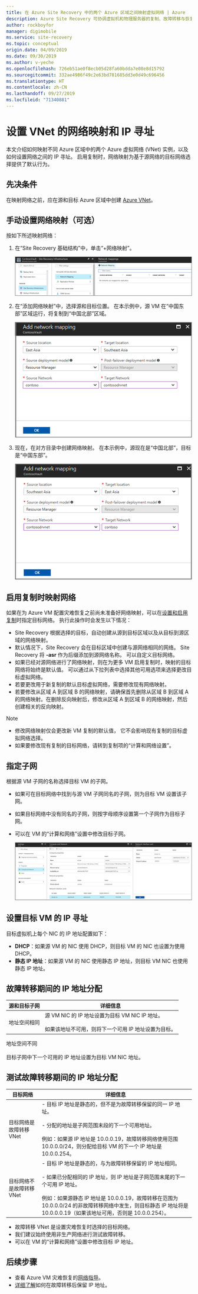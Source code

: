 ```yaml
---
title: 在 Azure Site Recovery 中的两个 Azure 区域之间映射虚拟网络 | Azure
description: Azure Site Recovery 可协调虚拟机和物理服务器的复制、故障转移与恢复。 了解有关故障转移到 Azure 或辅助数据中心的信息。
author: rockboyfor
manager: digimobile
ms.service: site-recovery
ms.topic: conceptual
origin.date: 04/09/2019
ms.date: 09/30/2019
ms.author: v-yeche
ms.openlocfilehash: 726eb51ae0f8ecb05d28fa60bdda7e08e8d15792
ms.sourcegitcommit: 332ae4986f49c2e63bd781685dd3e0d49c696456
ms.translationtype: HT
ms.contentlocale: zh-CN
ms.lasthandoff: 09/27/2019
ms.locfileid: "71340881"
---
```

# <a name="set-up-network-mapping-and-ip-addressing-for-vnets"></a>设置 VNet 的网络映射和 IP 寻址

<!-- Notice: Change Source Location East Azure map China East,  Sourth East Asia map China North --> 

本文介绍如何映射不同 Azure 区域中的两个 Azure 虚拟网络 (VNet) 实例，以及如何设置网络之间的 IP 寻址。 启用复制时，网络映射为基于源网络的目标网络选择提供了默认行为。

## <a name="prerequisites"></a>先决条件

在映射网络之前，应在源和目标 Azure 区域中创建 [Azure VNet](../virtual-network/virtual-networks-overview.md)。 

## <a name="set-up-network-mapping-manually-optional"></a>手动设置网络映射（可选）

按如下所述映射网络：

1. 在“Site Recovery 基础结构”中，单击“+网络映射”。  

    ![ 创建网络映射](./media/site-recovery-network-mapping-azure-to-azure/network-mapping1.png)

3. 在“添加网络映射”中，选择源和目标位置。  在本示例中，源 VM 在“中国东部”区域运行，将复制到“中国北部”区域。
    
    <!--MOONCAKE: Change as China East replicated to China North region -->
    
    ![选择源和目标 ](./media/site-recovery-network-mapping-azure-to-azure/network-mapping2.png)

3. 现在，在对方目录中创建网络映射。 在本示例中，源现在是“中国北部”，目标是“中国东部”。
    
    <!--MOONCAKE: Change as from China North region TO China East region-->
    
    ![添加网络映射窗格 - 选择目标网络的源和目标位置](./media/site-recovery-network-mapping-azure-to-azure/network-mapping3.png)

## <a name="map-networks-when-you-enable-replication"></a>启用复制时映射网络

如果在为 Azure VM 配置灾难恢复之前尚未准备好网络映射，可以在[设置和启用复制](azure-to-azure-how-to-enable-replication.md)时指定目标网络。 执行此操作时会发生以下情况：

- Site Recovery 根据选择的目标，自动创建从源到目标区域以及从目标到源区域的网络映射。
- 默认情况下，Site Recovery 会在目标区域中创建与源网络相同的网络。 Site Recovery 将 **-asr** 作为后缀添加到源网络名称。 可以自定义目标网络。
- 如果已经对源网络进行了网络映射，则在为更多 VM 启用复制时，映射的目标网络将始终是默认值。 可以通过从下拉列表中选择其他可用选项来选择更改目标虚拟网络。 
- 若要更改用于新复制的默认目标虚拟网络，需要修改现有网络映射。
- 若要修改从区域 A 到区域 B 的网络映射，请确保首先删除从区域 B 到区域 A 的网络映射。在删除反向映射后，修改从区域 A 到区域 B 的网络映射，然后创建相关的反向映射。

> [!NOTE]
> * 修改网络映射仅会更改新 VM 复制的默认值， 它不会影响现有复制的目标虚拟网络选择。 
> * 如果要修改现有复制的目标网络，请转到复制项的“计算和网络设置”。

## <a name="specify-a-subnet"></a>指定子网

根据源 VM 子网的名称选择目标 VM 的子网。

- 如果可在目标网络中找到与源 VM 子网同名的子网，则为目标 VM 设置该子网。
- 如果目标网络中没有同名的子网，则按字母顺序设置第一个子网作为目标子网。
- 可以在 VM 的“计算和网络”设置中修改目标子网。 

    ![计算和网络计算属性窗口](./media/site-recovery-network-mapping-azure-to-azure/modify-subnet.png)

## <a name="set-up-ip-addressing-for-target-vms"></a>设置目标 VM 的 IP 寻址

目标虚拟机上每个 NIC 的 IP 地址配置如下：

- **DHCP**：如果源 VM 的 NIC 使用 DHCP，则目标 VM 的 NIC 也设置为使用 DHCP。
- **静态 IP 地址**：如果源 VM 的 NIC 使用静态 IP 地址，则目标 VM NIC 也使用静态 IP 地址。

## <a name="ip-address-assignment-during-failover"></a>故障转移期间的 IP 地址分配

**源和目标子网** | **详细信息**
--- | ---
地址空间相同 | 源 VM NIC 的 IP 地址设置为目标 VM NIC IP 地址。<br/><br/> 如果该地址不可用，则将下一个可用 IP 地址设置为目标。

地址空间不同<br/><br/> 目标子网中下一个可用的 IP 地址设置为目标 VM NIC 地址。

## <a name="ip-address-assignment-during-test-failover"></a>测试故障转移期间的 IP 地址分配

**目标网络** | **详细信息**
--- | ---
目标网络是故障转移 VNet | - 目标 IP 地址是静态的，但不是为故障转移保留的同一 IP 地址。<br/><br/>  - 分配的地址是子网范围末段的下一个可用地址。<br/><br/> 例如：如果源 IP 地址是 10.0.0.19，故障转移网络使用范围 10.0.0.0/24，则分配给目标 VM 的下一个 IP 地址是 10.0.0.254。
目标网络不是故障转移 VNet | - 目标 IP 地址是静态的，与为故障转移保留的 IP 地址相同。<br/><br/>  - 如果已分配相同的 IP 地址，则 IP 地址是子网范围末尾的下一个可用 IP 地址。<br/><br/> 例如：如果源静态 IP 地址是 10.0.0.19，故障转移在范围为 10.0.0.0/24 的非故障转移网络中发生，则目标静态 IP 地址将是 10.0.0.0.19（如果该地址可用，否则是 10.0.0.254）。

- 故障转移 VNet 是设置灾难恢复时选择的目标网络。
- 我们建议始终使用非生产网络进行测试故障转移。
- 可以在 VM 的“计算和网络”设置中修改目标 IP 地址。 

## <a name="next-steps"></a>后续步骤

- 查看 Azure VM 灾难恢复的[网络指导](site-recovery-azure-to-azure-networking-guidance.md)。
- [详细了解](site-recovery-retain-ip-azure-vm-failover.md)如何在故障转移后保留 IP 地址。

<!--Update_Description: update meta properties, wording update -->

